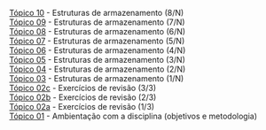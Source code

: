 [Tópico 10](./topico-10.md) - Estruturas de armazenamento (8/N)<br>
[Tópico 09](./topico-09.md) - Estruturas de armazenamento (7/N)<br>
[Tópico 08](./topico-08.md) - Estruturas de armazenamento (6/N)<br>
[Tópico 07](./topico-07.md) - Estruturas de armazenamento (5/N)<br>
[Tópico 06](./topico-06.md) - Estruturas de armazenamento (4/N)<br>
[Tópico 05](./topico-05.md) - Estruturas de armazenamento (3/N)<br>
[Tópico 04](./topico-04.md) - Estruturas de armazenamento (2/N)<br>
[Tópico 03](./topico-03.md) - Estruturas de armazenamento (1/N)<br>
[Tópico 02c](./topico-02c.md) - Exercícios de revisão (3/3)<br>
[Tópico 02b](./topico-02b.md) - Exercícios de revisão (2/3)<br>
[Tópico 02a](./topico-02a.md) - Exercícios de revisão (1/3)<br>
[Tópico 01](./topico-01.md) - Ambientação com a disciplina (objetivos e metodologia)<br>
